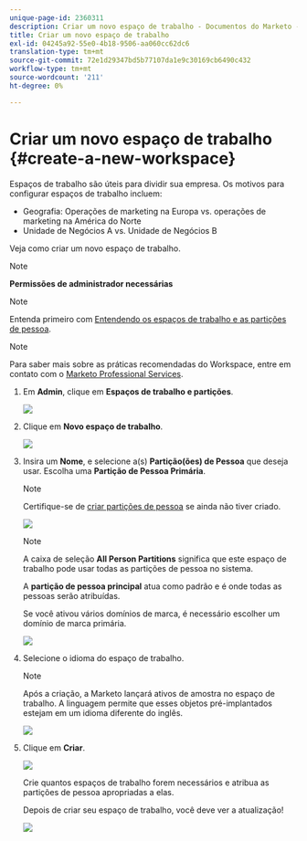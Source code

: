 ```yaml
---
unique-page-id: 2360311
description: Criar um novo espaço de trabalho - Documentos do Marketo - Documentação do produto
title: Criar um novo espaço de trabalho
exl-id: 04245a92-55e0-4b18-9506-aa060cc62dc6
translation-type: tm+mt
source-git-commit: 72e1d29347bd5b77107da1e9c30169cb6490c432
workflow-type: tm+mt
source-wordcount: '211'
ht-degree: 0%

---
```


# Criar um novo espaço de trabalho {#create-a-new-workspace}

Espaços de trabalho são úteis para dividir sua empresa. Os motivos para configurar espaços de trabalho incluem:

* Geografia: Operações de marketing na Europa vs. operações de marketing na América do Norte
* Unidade de Negócios A vs. Unidade de Negócios B

Veja como criar um novo espaço de trabalho.

>[!NOTE]
>
>**Permissões de administrador necessárias**

>[!NOTE]
>
>Entenda primeiro com [Entendendo os espaços de trabalho e as partições de pessoa](/help/marketo/product-docs/administration/workspaces-and-person-partitions/understanding-workspaces-and-person-partitions.md).

>[!NOTE]
>
>Para saber mais sobre as práticas recomendadas do Workspace, entre em contato com o [Marketo Professional Services](mailto:services@marketo.com).

1. Em **Admin**, clique em **Espaços de trabalho e partições**.

   ![](assets/image2014-9-17-11-3a59-3a11.png)

1. Clique em **Novo espaço de trabalho**.

   ![](assets/two-1.png)

1. Insira um **Nome**, e selecione a(s) **Partição(ões) de Pessoa** que deseja usar. Escolha uma **Partição de Pessoa Primária**.

   >[!NOTE]
   >
   >Certifique-se de [criar partições de pessoa](/help/marketo/product-docs/administration/workspaces-and-person-partitions/create-a-person-partition.md) se ainda não tiver criado.

   ![](assets/three-1.png)

   >[!NOTE]
   >
   >A caixa de seleção **All Person Partitions** significa que este espaço de trabalho pode usar todas as partições de pessoa no sistema.
   >
   >A **partição de pessoa principal** atua como padrão e é onde todas as pessoas serão atribuídas.

   Se você ativou vários domínios de marca, é necessário escolher um domínio de marca primária.

   ![](assets/four-1.png)

1. Selecione o idioma do espaço de trabalho.

   >[!NOTE]
   >
   >Após a criação, a Marketo lançará ativos de amostra no espaço de trabalho. A linguagem permite que esses objetos pré-implantados estejam em um idioma diferente do inglês.

   ![](assets/five.png)

1. Clique em **Criar**.

   ![](assets/six.png)

   Crie quantos espaços de trabalho forem necessários e atribua as partições de pessoa apropriadas a elas.

   Depois de criar seu espaço de trabalho, você deve ver a atualização!

   ![](assets/image2014-9-17-15-3a39-3a10.png)
